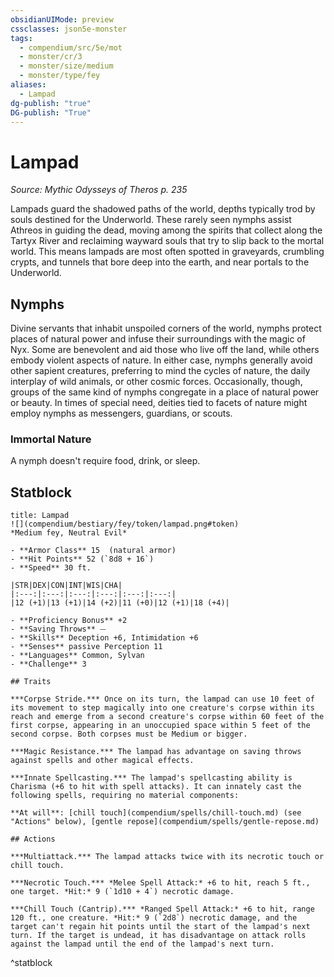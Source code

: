 ```yaml
---
obsidianUIMode: preview
cssclasses: json5e-monster
tags:
  - compendium/src/5e/mot
  - monster/cr/3
  - monster/size/medium
  - monster/type/fey
aliases:
  - Lampad
dg-publish: "true"
DG-publish: "True"
---
```

# Lampad
*Source: Mythic Odysseys of Theros p. 235*  

Lampads guard the shadowed paths of the world, depths typically trod by souls destined for the Underworld. These rarely seen nymphs assist Athreos in guiding the dead, moving among the spirits that collect along the Tartyx River and reclaiming wayward souls that try to slip back to the mortal world. This means lampads are most often spotted in graveyards, crumbling crypts, and tunnels that bore deep into the earth, and near portals to the Underworld.

## Nymphs

Divine servants that inhabit unspoiled corners of the world, nymphs protect places of natural power and infuse their surroundings with the magic of Nyx. Some are benevolent and aid those who live off the land, while others embody violent aspects of nature. In either case, nymphs generally avoid other sapient creatures, preferring to mind the cycles of nature, the daily interplay of wild animals, or other cosmic forces. Occasionally, though, groups of the same kind of nymphs congregate in a place of natural power or beauty. In times of special need, deities tied to facets of nature might employ nymphs as messengers, guardians, or scouts.

### Immortal Nature

A nymph doesn't require food, drink, or sleep.

## Statblock

```ad-statblock
title: Lampad
![](compendium/bestiary/fey/token/lampad.png#token)
*Medium fey, Neutral Evil*

- **Armor Class** 15  (natural armor)
- **Hit Points** 52 (`8d8 + 16`)
- **Speed** 30 ft.

|STR|DEX|CON|INT|WIS|CHA|
|:---:|:---:|:---:|:---:|:---:|:---:|
|12 (+1)|13 (+1)|14 (+2)|11 (+0)|12 (+1)|18 (+4)|

- **Proficiency Bonus** +2
- **Saving Throws** ⏤
- **Skills** Deception +6, Intimidation +6
- **Senses** passive Perception 11
- **Languages** Common, Sylvan
- **Challenge** 3

## Traits

***Corpse Stride.*** Once on its turn, the lampad can use 10 feet of its movement to step magically into one creature's corpse within its reach and emerge from a second creature's corpse within 60 feet of the first corpse, appearing in an unoccupied space within 5 feet of the second corpse. Both corpses must be Medium or bigger.

***Magic Resistance.*** The lampad has advantage on saving throws against spells and other magical effects.

***Innate Spellcasting.*** The lampad's spellcasting ability is Charisma (+6 to hit with spell attacks). It can innately cast the following spells, requiring no material components:

**At will**: [chill touch](compendium/spells/chill-touch.md) (see "Actions" below), [gentle repose](compendium/spells/gentle-repose.md)

## Actions

***Multiattack.*** The lampad attacks twice with its necrotic touch or chill touch.

***Necrotic Touch.*** *Melee Spell Attack:* +6 to hit, reach 5 ft., one target. *Hit:* 9 (`1d10 + 4`) necrotic damage.

***Chill Touch (Cantrip).*** *Ranged Spell Attack:* +6 to hit, range 120 ft., one creature. *Hit:* 9 (`2d8`) necrotic damage, and the target can't regain hit points until the start of the lampad's next turn. If the target is undead, it has disadvantage on attack rolls against the lampad until the end of the lampad's next turn.
```
^statblock